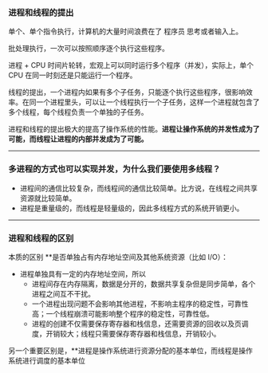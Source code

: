 ### 进程和线程的提出

单个、单个指令执行，计算机的大量时间浪费在了 程序员 思考或者输入上。

批处理执行，一次可以按照顺序逐个执行这些程序。

进程 + CPU 时间片轮转，宏观上可以同时运行多个程序（并发），实际上，单个 CPU 在同一时刻还是只能运行一个程序。

线程的提出，一个进程内如果有多个子任务，只能逐个执行这些程序，很影响效率。在同一个进程里头，可以让一个线程执行一个子任务，这样一个进程就包含了多个线程，每个线程负责一个单独的子任务。

进程和线程的提出极大的提高了操作系统的性能。**进程让操作系统的并发性成为了可能，而线程让进程的内部并发成为了可能。**

***

### 多进程的方式也可以实现并发，为什么我们要使用多线程？

- 进程间的通信比较复杂，而线程间的通信比较简单。比方说，在线程之间共享资源就比较简单。
- 进程是重量级的，而线程是轻量级的，因此多线程方式的系统开销更小。

***

### 进程和线程的区别

本质的区别 **是否单独占有内存地址空间及其他系统资源（比如 I/O）：

- 进程单独具有一定的内存地址空间，所以
	- 进程间存在内存隔离，数据是分开的，数据共享复杂但是同步简单，各个进程之间互不干扰。
	- 一个进程出现问题不会影响其他进程，不影响主程序的稳定性，可靠性高；一个线程崩溃可能影响整个程序的稳定性，可靠性低。
	- 进程的创建不仅需要保存寄存器和栈信息，还需要资源的回收以及页调度，开销较大；线程只需要保存寄存器和栈信息，开销较小。

另一个重要区别是，**进程是操作系统进行资源分配的基本单位，而线程是操作系统进行调度的基本单位
<!--stackedit_data:
eyJoaXN0b3J5IjpbNjIyNTk1NjU5LC02NDI1Njc5MTJdfQ==
-->